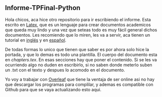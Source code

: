 ## Informe-TPFinal-Python
Hola chicos, aca hice otro repositorio para ir escribiendo el informe. 
Esta escrito en [Latex](https://www.latex-project.org/), que es un lenguaje para crear documentos academicos que queda muy lindo y una vez que seteas todo es muy fácil general dichos documentos.
Les recomiendo que lo miren, les va a servir, aca tienen un tutorial en [inglés](https://www.overleaf.com/learn/latex/Learn_LaTeX_in_30_minutes#What_is_LaTeX.3F) y en [español](http://nokyotsu.com/latex/curso.html). 

De todas formas lo unico que tienen que saber es por ahora solo hice la portada, y que lo demas es todo una plantilla. El cuerpo del documento esta en  *chapters.tex*. En esas secciones hay que poner el contenido. Si se les va ocurriendo algo no duden en escribirlo, si no saben donde meterlo suben un .txt con el texto y despues lo acomodo en el documento.

Yo voy a trabajar con [Overleaf](https://www.overleaf.com) que tiene la ventaja de ser online asi no hay que descargar los programas para complilar, y ademas es compatible con Github para que se vaya actualizando esto aqui.
